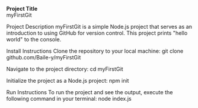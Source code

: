 <b>Project Title</b><br>
myFirstGit

Project Description
myFirstGit is a simple Node.js project that serves as an introduction to using GitHub for version control. 
This project prints "hello world" to the console.

Install Instructions
Clone the repository to your local machine:
git clone github.com/Baile-y/myFirstGit

Navigate to the project directory:
cd myFirstGit

Initialize the project as a Node.js project:
npm init

Run Instructions
To run the project and see the output, execute the following command in your terminal:
node index.js
